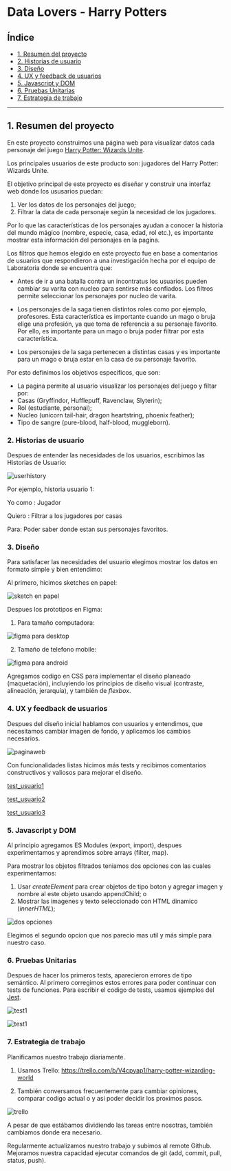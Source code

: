 # Data Lovers - Harry Potters

## Índice

* [1. Resumen del proyecto](#1-resumen-del-proyecto)
* [2. Historias de usuario](#2-historias-de-usuario)
* [3. Diseño](#3-diseño)
* [4. UX y feedback de usuarios](#4-UX-y-feedback-de-usuarios)
* [5. Javascript y DOM](#5-Javascript-y-DOM)
* [6. Pruebas Unitarias](#6-pruebas-Unitarias)
* [7. Estrategia de trabajo](#7-estrategia-de-trabajo)

***

## 1. Resumen del proyecto

En este proyecto construimos una página web para visualizar datos cada personaje del juego [Harry Potter: Wizards Unite](https://www.wizardingworld.com).

Los principales usuarios de este producto son: jugadores del Harry Potter: Wizards Unite.


El objetivo principal de este proyecto es diseñar y construir una interfaz web donde los ususarios puedan:
1) Ver los datos de los personajes del juego;
2) Filtrar la data de cada personaje según la necesidad de los jugadores.

Por lo que las características de los personajes ayudan a conocer la historia del mundo mágico (nombre, especie, casa, edad, rol etc.), es importante mostrar esta información del personajes en la pagina.

Los filtros que hemos elegido en este proyecto fue en base a comentarios de usuarios que respondieron a una investigación hecha por el equipo de Laboratoria donde se encuentra que:

- Antes de ir a una batalla contra un incontratus los usuarios pueden cambiar su varita con nucleo para sentirse más confiados. Los filtros permite seleccionar los personajes por nucleo de varita. 

- Los personajes de la saga tienen distintos roles como por ejemplo, profesores. Esta característica es importante cuando un mago o bruja elige una profesión, ya que toma de referencia a su personaje favorito. Por ello, es importante para un mago o bruja poder filtrar por esta característica.

- Los personajes de la saga pertenecen a distintas casas y es importante para un mago o bruja estar en la casa de su personaje favorito.

Por esto definimos los objetivos especificos, que son:
- La pagina permite al usuario visualizar los personajes del juego y filtar por:
- Casas (Gryffindor, Hufflepuff, Ravenclaw, Slyterin);
- Rol (estudiante, personal);
- Nucleo (unicorn tail-hair, dragon heartstring, phoenix feather);
- Tipo de sangre (pure-blood, half-blood, muggleborn).


### 2. Historias de usuario

Despues de entender las necesidades de los usuarios, escribimos las Historias de Usuario:

![userhistory](https://github.com/ievastumpe/SCL012-data-lovers/blob/master/src/historiasDeUsuario.png?raw=true) 

Por ejemplo, historia usuario 1:

Yo como : Jugador

Quiero : Filtrar a los jugadores por casas

Para: Poder saber donde estan sus personajes favoritos.


### 3. Diseño

Para satisfacer las necesidades del usuario elegimos mostrar los datos en formato simple y bien entendimo:

Al primero, hicimos sketches en papel:

![sketch en papel](https://github.com/ievastumpe/SCL012-data-lovers/blob/master/src/scketch.png?raw=true)

Despues los prototipos en Figma:

1) Para tamaño computadora:

![figma para desktop](https://raw.githubusercontent.com/ievastumpe/SCL012-data-lovers/master/src/Figma_Desktop.png)

2) Tamaño de telefono mobile:

![figma para android](https://github.com/ievastumpe/SCL012-data-lovers/blob/master/src/prototipoParaAndroid.png?raw=true)

Agregamos codigo en CSS para implementar el diseño planeado (maquetación), incluyiendo los principios de diseño visual (contraste, alineación, jerarquía), y también de _flexbox_.

### 4. UX y feedback de usuarios

Despues del diseño inicial hablamos con usuarios y entendimos, que necesitamos cambiar imagen de fondo, y aplicamos los cambios necesarios. 

![paginaweb](https://github.com/ievastumpe/SCL012-data-lovers/blob/master/src/paginaweb.png?raw=true)

Con funcionalidades listas hicimos más tests y recibimos comentarios constructivos y valiosos para mejorar el diseño.

[test_usuario1](https://drive.google.com/drive/u/0/folders/1G-9nbjvOlehU-gzGlP6RsMgnbSuBMyxZ)

[test_usuario2](https://drive.google.com/drive/u/0/folders/1G-9nbjvOlehU-gzGlP6RsMgnbSuBMyxZ)

[test_usuario3](https://drive.google.com/drive/u/0/folders/1G-9nbjvOlehU-gzGlP6RsMgnbSuBMyxZ)


### 5. Javascript y DOM

Al principio agregamos ES Modules (export, import), 
despues experimentamos y aprendimos sobre arrays (filter, map). 

Para mostrar los objetos filtrados teniamos dos opciones con las cuales experimentamos:
1) Usar _createElement_ para crear objetos de tipo boton y agregar imagen y nombre al este objeto usando appendChild;
o
2) Mostrar las imagenes y texto seleccionado con HTML dinamico (_innerHTML_);

![dos opciones](https://github.com/ievastumpe/SCL012-data-lovers/blob/master/src/dosopciones.png?raw=true)

Elegimos el segundo opcion que nos parecio mas util y más simple para nuestro caso. 


### 6. Pruebas Unitarias

Despues de hacer los primeros tests, aparecieron errores de tipo semántico. 
Al primero corregimos estos errores para poder continuar con tests de funciones. 
Para escribir el codigo de tests, usamos ejemplos del [Jest](https://jestjs.io/docs/en/using-matchers/).

![test1](https://github.com/ievastumpe/SCL012-data-lovers/blob/master/src/test1.png?raw=true)

![test1](https://github.com/ievastumpe/SCL012-data-lovers/blob/master/src/test2.png?raw=true)

### 7. Estrategia de trabajo

Planificamos nuestro trabajo diariamente. 

1) Usamos Trello: https://trello.com/b/V4cpyap1/harry-potter-wizarding-world

2) También conversamos frecuentemente para cambiar opiniones, comparar codigo actual o y asi poder decidir los proximos pasos. 

![trello](https://github.com/ievastumpe/SCL012-data-lovers/blob/master/src/trello.png?raw=true)

A pesar de que estábamos dividiendo las tareas entre nosotras, también cambiamos donde era necesario.


Regularmente actualizamos nuestro trabajo y subimos al remote Github. 
Mejoramos nuestra capacidad ejecutar comandos de git (add, commit, pull, status, push).




